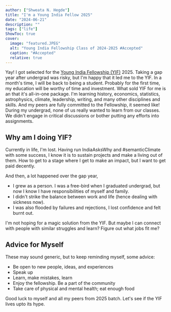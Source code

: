 ```yaml
---
author: ["Shweata N. Hegde"]
title: "I'm a Young India Fellow 2025"
date: "2024-06-21"
description: ""
tags: ["life"]
ShowToc: true
cover:
  image: "featured.JPEG"
  alt: "Young India Fellowship Class of 2024-2025 #Accepted"
  caption: "#Accepted"
  relative: true
---
```

Yay! I got selected for the [Young India Fellowship (YIF)](https://www.ashoka.edu.in/academic-programme/young-india-fellowship/) 2025. Taking a gap year after undergrad was risky, but I'm happy that it led me to the YIF. In a month's time, I will be back to being a student. Probably for the first time, my education will be worthy of time and investment. What sold YIF for me is an that it's all-in-one package. I'm learning history, economics, statistics, astrophysics, climate, leadership, writing, and many other disciplines and skills. And my peers are fully committed to the Fellowship, it seemed like! During my undergrad, none of us really wanted to learn from our classes. We didn't engage in critical discussions or bother putting any efforts into assignments.

## Why am I doing YIF?

Currently in life, I'm lost. Having run IndiaAsksWhy and #semanticClimate with some success, I know it is to sustain projects and make a living out of them. How to get to a stage where I get to make an impact, but I want to get paid decently.

And then, a lot happened over the gap year,
-  I grew as a person. I was a free-bird when I graduated undergrad, but now I know I have responsibilities of myself and family. 
- I didn't strike the balance between work and life (hence dealing with sickness now). 
- I was also flooded by failures and rejections, I lost confidence and felt burnt out.

I'm not hoping for a magic solution from the YIF. But maybe I can connect with people with similar struggles and learn? Figure out what jobs fit me?

## Advice for Myself
These may sound generic, but to keep reminding myself, some advice:
- Be open to new people, ideas, and experiences
- Speak up
- Learn, make mistakes, learn
- Enjoy the fellowship. Be a part of the community
- Take care of physical and mental health; eat enough food

Good luck to myself and all my peers from 2025 batch. Let's see if the YIF lives upto its hype.